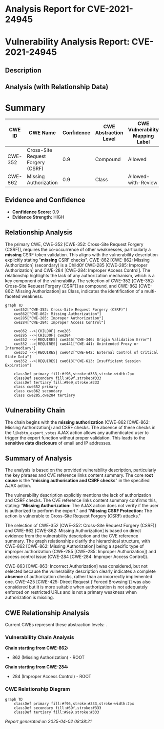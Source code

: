 # Analysis Report for CVE-2021-24945

# Vulnerability Analysis Report: CVE-2021-24945

## Description



## Analysis (with Relationship Data)

# Summary
| CWE ID | CWE Name | Confidence | CWE Abstraction Level | CWE Vulnerability Mapping Label | CWE-Vulnerability Mapping Notes |
|---|---|---|---|---|---|
| CWE-352 | Cross-Site Request Forgery (CSRF) | 0.9 | Compound | Allowed | Primary CWE |
| CWE-862 | Missing Authorization | 0.9 | Class | Allowed-with-Review | Secondary CWE |

## Evidence and Confidence

*   **Confidence Score:** 0.9
*   **Evidence Strength:** HIGH

## Relationship Analysis
The primary CWE, CWE-352 [CWE-352: Cross-Site Request Forgery (CSRF)], requires the co-occurrence of other weaknesses, particularly a **missing** CSRF token validation. This aligns with the vulnerability description explicitly stating "**missing** CSRF checks". CWE-862 [CWE-862: Missing Authorization] (secondary) is a ChildOf CWE-285 [CWE-285: Improper Authorization] and CWE-284 [CWE-284: Improper Access Control]. The relationship highlights the lack of any authorization mechanism, which is a key component of the vulnerability. The selection of CWE-352 [CWE-352: Cross-Site Request Forgery (CSRF)] as compound, and CWE-862 [CWE-862: Missing Authorization] as Class, indicates the identification of a multi-faceted weakness.

```mermaid
graph TD
    cwe352["CWE-352: Cross-Site Request Forgery (CSRF)"]
    cwe862["CWE-862: Missing Authorization"]
    cwe285["CWE-285: Improper Authorization"]
    cwe284["CWE-284: Improper Access Control"]

    cwe862 -->|CHILDOF| cwe285
    cwe285 -->|CHILDOF| cwe284
    cwe352 -->|REQUIRES| cwe346["CWE-346: Origin Validation Error"]
    cwe352 -->|REQUIRES| cwe441["CWE-441: Unintended Proxy or Intermediary"]
    cwe352 -->|REQUIRES| cwe642["CWE-642: External Control of Critical State Data"]
    cwe352 -->|REQUIRES| cwe613["CWE-613: Insufficient Session Expiration"]
    
    classDef primary fill:#f96,stroke:#333,stroke-width:2px
    classDef secondary fill:#69f,stroke:#333
    classDef tertiary fill:#9e9,stroke:#333
    class cwe352 primary
    class cwe862 secondary
    class cwe285,cwe284 tertiary
```

## Vulnerability Chain
The chain begins with the **missing authorization** (CWE-862 [CWE-862: Missing Authorization]) and CSRF checks. The absence of these checks in the `likebtn_export_votes` AJAX action allows any authenticated user to trigger the export function without proper validation. This leads to the **sensitive data disclosure** of email and IP addresses.

## Summary of Analysis
The analysis is based on the provided vulnerability description, particularly the key phrases and CVE reference links content summary. The core **root cause** is the "**missing authorisation and CSRF checks**" in the specified AJAX action.

The vulnerability description explicitly mentions the lack of authorization and CSRF checks. The CVE reference links content summary confirms this, stating: "**Missing Authorization:** The AJAX action does not verify if the user is authorized to perform the export." and "**Missing CSRF Protection:** The action is vulnerable to Cross-Site Request Forgery (CSRF) attacks."

The selection of CWE-352 [CWE-352: Cross-Site Request Forgery (CSRF)] and CWE-862 [CWE-862: Missing Authorization] is based on direct evidence from the vulnerability description and the CVE reference summary. The graph relationships clarify the hierarchical structure, with CWE-862 [CWE-862: Missing Authorization] being a specific type of improper authorization (CWE-285 [CWE-285: Improper Authorization]) and access control issue (CWE-284 [CWE-284: Improper Access Control]).

CWE-863 [CWE-863: Incorrect Authorization] was considered, but not selected because the vulnerability description clearly indicates a complete **absence** of authorization checks, rather than an incorrectly implemented one. CWE-425 [CWE-425: Direct Request ('Forced Browsing')] was also considered but it is more suitable when authorization is not adequately enforced on restricted URLs and is not a primary weakness when authorization is missing.


## CWE Relationship Analysis

Current CWEs represent these abstraction levels: .


### Vulnerability Chain Analysis

**Chain starting from CWE-862:**
- 862 (Missing Authorization) - ROOT


**Chain starting from CWE-284:**
- 284 (Improper Access Control) - ROOT



### CWE Relationship Diagram

```mermaid
graph TD
    classDef primary fill:#f96,stroke:#333,stroke-width:2px
    classDef secondary fill:#69f,stroke:#333
    classDef tertiary fill:#9e9,stroke:#333
```



*Report generated on 2025-04-02 08:38:21*
